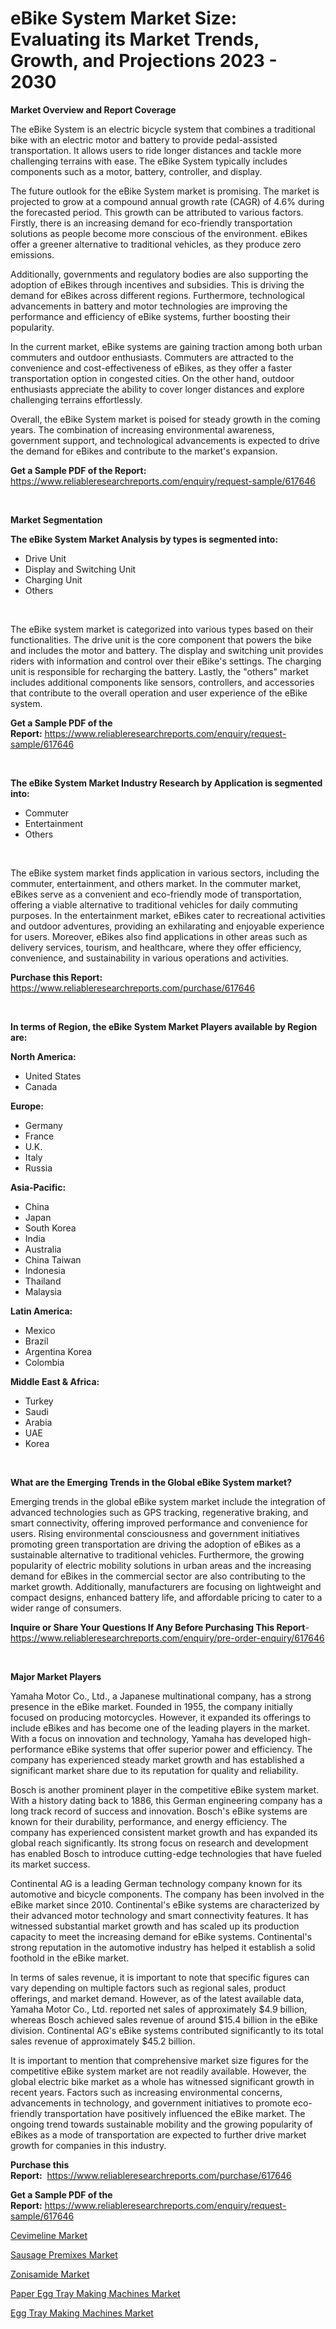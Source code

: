 <p><h1>eBike System Market Size: Evaluating its Market Trends, Growth, and Projections 2023 - 2030</h1></p><p><strong>Market Overview and Report Coverage</strong></p>
<p><p>The eBike System is an electric bicycle system that combines a traditional bike with an electric motor and battery to provide pedal-assisted transportation. It allows users to ride longer distances and tackle more challenging terrains with ease. The eBike System typically includes components such as a motor, battery, controller, and display.</p><p>The future outlook for the eBike System market is promising. The market is projected to grow at a compound annual growth rate (CAGR) of 4.6% during the forecasted period. This growth can be attributed to various factors. Firstly, there is an increasing demand for eco-friendly transportation solutions as people become more conscious of the environment. eBikes offer a greener alternative to traditional vehicles, as they produce zero emissions.</p><p>Additionally, governments and regulatory bodies are also supporting the adoption of eBikes through incentives and subsidies. This is driving the demand for eBikes across different regions. Furthermore, technological advancements in battery and motor technologies are improving the performance and efficiency of eBike systems, further boosting their popularity.</p><p>In the current market, eBike systems are gaining traction among both urban commuters and outdoor enthusiasts. Commuters are attracted to the convenience and cost-effectiveness of eBikes, as they offer a faster transportation option in congested cities. On the other hand, outdoor enthusiasts appreciate the ability to cover longer distances and explore challenging terrains effortlessly.</p><p>Overall, the eBike System market is poised for steady growth in the coming years. The combination of increasing environmental awareness, government support, and technological advancements is expected to drive the demand for eBikes and contribute to the market's expansion.</p></p>
<p><strong>Get a Sample PDF of the Report:</strong> <a href="https://www.reliableresearchreports.com/enquiry/request-sample/617646">https://www.reliableresearchreports.com/enquiry/request-sample/617646</a></p>
<p>&nbsp;</p>
<p><strong>Market Segmentation</strong></p>
<p><strong>The eBike System Market Analysis by types is segmented into:</strong></p>
<p><ul><li>Drive Unit</li><li>Display and Switching Unit</li><li>Charging Unit</li><li>Others</li></ul></p>
<p>&nbsp;</p>
<p><p>The eBike system market is categorized into various types based on their functionalities. The drive unit is the core component that powers the bike and includes the motor and battery. The display and switching unit provides riders with information and control over their eBike's settings. The charging unit is responsible for recharging the battery. Lastly, the "others" market includes additional components like sensors, controllers, and accessories that contribute to the overall operation and user experience of the eBike system.</p></p>
<p><strong>Get a Sample PDF of the Report:</strong>&nbsp;<a href="https://www.reliableresearchreports.com/enquiry/request-sample/617646">https://www.reliableresearchreports.com/enquiry/request-sample/617646</a></p>
<p>&nbsp;</p>
<p><strong>The eBike System Market Industry Research by Application is segmented into:</strong></p>
<p><ul><li>Commuter</li><li>Entertainment</li><li>Others</li></ul></p>
<p>&nbsp;</p>
<p><p>The eBike system market finds application in various sectors, including the commuter, entertainment, and others market. In the commuter market, eBikes serve as a convenient and eco-friendly mode of transportation, offering a viable alternative to traditional vehicles for daily commuting purposes. In the entertainment market, eBikes cater to recreational activities and outdoor adventures, providing an exhilarating and enjoyable experience for users. Moreover, eBikes also find applications in other areas such as delivery services, tourism, and healthcare, where they offer efficiency, convenience, and sustainability in various operations and activities.</p></p>
<p><strong>Purchase this Report:</strong>&nbsp; <a href="https://www.reliableresearchreports.com/purchase/617646">https://www.reliableresearchreports.com/purchase/617646</a></p>
<p>&nbsp;</p>
<p><strong>In terms of Region, the eBike System Market Players available by Region are:</strong></p>
<p>
    <p> <strong> North America: </strong>
        <ul>
            <li>United States</li>
            <li>Canada</li>
        </ul>
        </p> 
    <p> <strong> Europe: </strong>
        <ul>
            <li>Germany</li>
            <li>France</li>
            <li>U.K.</li>
            <li>Italy</li>
            <li>Russia</li>
        </ul>
        </p> 
    <p> <strong> Asia-Pacific: </strong>
        <ul>
            <li>China</li>
            <li>Japan</li>
            <li>South Korea</li>
            <li>India</li>
            <li>Australia</li>
            <li>China Taiwan</li>
            <li>Indonesia</li>
            <li>Thailand</li>
            <li>Malaysia</li>
        </ul>
        </p> 
    <p> <strong> Latin America: </strong>
        <ul>
            <li>Mexico</li>
            <li>Brazil</li>
            <li>Argentina Korea</li>
            <li>Colombia</li>
        </ul>
        </p> 
    <p> <strong> Middle East & Africa: </strong>
        <ul>
            <li>Turkey</li>
            <li>Saudi</li>
            <li>Arabia</li>
            <li>UAE</li>
            <li>Korea</li>
        </ul>
    </p>
    </p>
<p>&nbsp;</p>
<p><strong>What are the Emerging Trends in the Global eBike System market?</strong></p>
<p><p>Emerging trends in the global eBike system market include the integration of advanced technologies such as GPS tracking, regenerative braking, and smart connectivity, offering improved performance and convenience for users. Rising environmental consciousness and government initiatives promoting green transportation are driving the adoption of eBikes as a sustainable alternative to traditional vehicles. Furthermore, the growing popularity of electric mobility solutions in urban areas and the increasing demand for eBikes in the commercial sector are also contributing to the market growth. Additionally, manufacturers are focusing on lightweight and compact designs, enhanced battery life, and affordable pricing to cater to a wider range of consumers.</p></p>
<p><strong>Inquire or Share Your Questions If Any Before Purchasing This Report</strong>- <a href="https://www.reliableresearchreports.com/enquiry/pre-order-enquiry/617646">https://www.reliableresearchreports.com/enquiry/pre-order-enquiry/617646</a></p>
<p>&nbsp;</p>
<p><strong>Major Market Players</strong></p>
<p><p>Yamaha Motor Co., Ltd., a Japanese multinational company, has a strong presence in the eBike market. Founded in 1955, the company initially focused on producing motorcycles. However, it expanded its offerings to include eBikes and has become one of the leading players in the market. With a focus on innovation and technology, Yamaha has developed high-performance eBike systems that offer superior power and efficiency. The company has experienced steady market growth and has established a significant market share due to its reputation for quality and reliability.</p><p>Bosch is another prominent player in the competitive eBike system market. With a history dating back to 1886, this German engineering company has a long track record of success and innovation. Bosch's eBike systems are known for their durability, performance, and energy efficiency. The company has experienced consistent market growth and has expanded its global reach significantly. Its strong focus on research and development has enabled Bosch to introduce cutting-edge technologies that have fueled its market success.</p><p>Continental AG is a leading German technology company known for its automotive and bicycle components. The company has been involved in the eBike market since 2010. Continental's eBike systems are characterized by their advanced motor technology and smart connectivity features. It has witnessed substantial market growth and has scaled up its production capacity to meet the increasing demand for eBike systems. Continental's strong reputation in the automotive industry has helped it establish a solid foothold in the eBike market.</p><p>In terms of sales revenue, it is important to note that specific figures can vary depending on multiple factors such as regional sales, product offerings, and market demand. However, as of the latest available data, Yamaha Motor Co., Ltd. reported net sales of approximately $4.9 billion, whereas Bosch achieved sales revenue of around $15.4 billion in the eBike division. Continental AG's eBike systems contributed significantly to its total sales revenue of approximately $45.2 billion.</p><p>It is important to mention that comprehensive market size figures for the competitive eBike system market are not readily available. However, the global electric bike market as a whole has witnessed significant growth in recent years. Factors such as increasing environmental concerns, advancements in technology, and government initiatives to promote eco-friendly transportation have positively influenced the eBike market. The ongoing trend towards sustainable mobility and the growing popularity of eBikes as a mode of transportation are expected to further drive market growth for companies in this industry.</p></p>
<p><strong>Purchase this Report:</strong>&nbsp;&nbsp;<a href="https://www.reliableresearchreports.com/purchase/617646">https://www.reliableresearchreports.com/purchase/617646</a></p>
<p></p>
<p><strong>Get a Sample PDF of the Report:</strong>&nbsp;<a href="https://www.reliableresearchreports.com/enquiry/request-sample/617646">https://www.reliableresearchreports.com/enquiry/request-sample/617646</a></p>
<p><p><a href="https://medium.com/@royross51/cevimeline-market-analysis-its-cagr-market-segmentation-and-global-industry-overview-6a1301ec3667">Cevimeline Market</a></p><p><a href="https://www.linkedin.com/pulse/sausage-premixes-market-challenges-opportunities-growth-drivers/">Sausage Premixes Market</a></p><p><a href="https://medium.com/@timothychapman46/decoding-zonisamide-market-metrics-market-share-trends-and-growth-patterns-748d1ed1ad1a">Zonisamide Market</a></p><p><a href="https://www.linkedin.com/pulse/paper-egg-tray-making-machines-market-insights-players/">Paper Egg Tray Making Machines Market</a></p><p><a href="https://www.linkedin.com/pulse/egg-tray-making-machines-market-insights-players/">Egg Tray Making Machines Market</a></p></p>